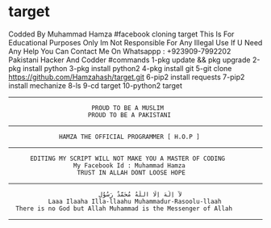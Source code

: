 # target
Codded By Muhammad Hamza
#facebook cloning target
This Is For Educational Purposes Only 
Im Not Responsible For Any Illegal Use 
If U Need Any Help You Can Contact Me On Whatsappp : +923909-7992202
Pakistani Hacker And Codder
#commands
1-pkg update && pkg upgrade
2-pkg install python
3-pkg install python2
4-pkg install git
5-git clone https://github.com/Hamzahash/target.git
6-pip2 install requests
7-pip2 install mechanize
8-ls
9-cd target
10-python2 target

-------------------------------------------------------------------
                           PROUD TO BE A MUSLIM
                          PROUD TO BE A PAKISTANI
--------------------------------------------------------------------
                  HAMZA THE OFFICIAL PROGRAMMER [ H.O.P ]
--------------------------------------------------------------------
          EDITING MY SCRIPT WILL NOT MAKE YOU A MASTER OF CODING
                      My Facebook Id : Muhammad Hamza
                       TRUST IN ALLAH DONT LOOSE HOPE
---------------------------------------------------------------------
                             لآ اِلَهَ اِلّا اللّهُ مُحَمَّدٌ رَسُوُل    
               Laaa Ilaaha Illa-llaahu Muhammadur-Rasoolu-llaah
      There is no God but Allah Muhammad is the Messenger of Allah

----------------------------------------------------------------------

